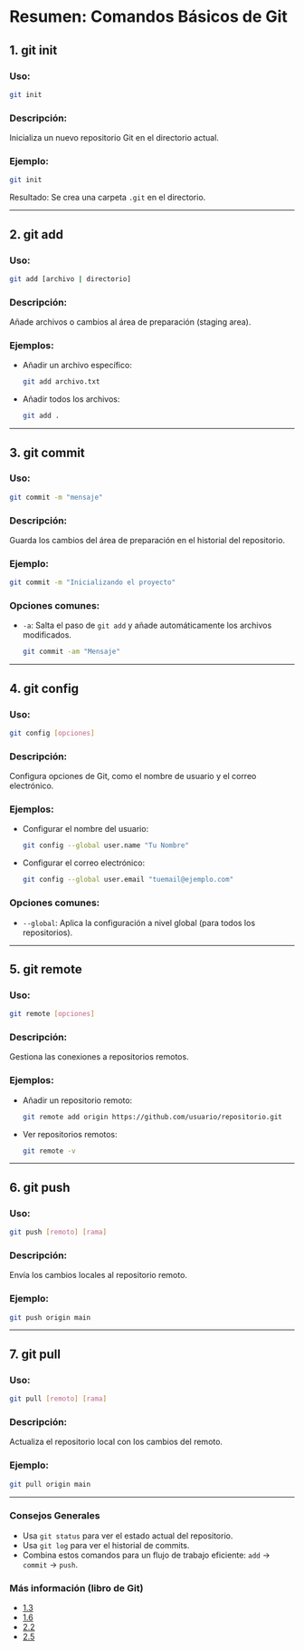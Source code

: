 # Resumen: Comandos Básicos de Git

## 1. **git init**

### Uso:
```bash
git init
```

### Descripción:
Inicializa un nuevo repositorio Git en el directorio actual.

### Ejemplo:
```bash
git init
```
Resultado: Se crea una carpeta `.git` en el directorio.

---

## 2. **git add**

### Uso:
```bash
git add [archivo | directorio]
```

### Descripción:
Añade archivos o cambios al área de preparación (staging area).

### Ejemplos:
- Añadir un archivo específico:
  ```bash
  git add archivo.txt
  ```
- Añadir todos los archivos:
  ```bash
  git add .
  ```

---

## 3. **git commit**

### Uso:
```bash
git commit -m "mensaje"
```

### Descripción:
Guarda los cambios del área de preparación en el historial del repositorio.

### Ejemplo:
```bash
git commit -m "Inicializando el proyecto"
```

### Opciones comunes:
- `-a`: Salta el paso de `git add` y añade automáticamente los archivos modificados.
  ```bash
  git commit -am "Mensaje"
  ```

---

## 4. **git config**

### Uso:
```bash
git config [opciones]
```

### Descripción:
Configura opciones de Git, como el nombre de usuario y el correo electrónico.

### Ejemplos:
- Configurar el nombre del usuario:
  ```bash
  git config --global user.name "Tu Nombre"
  ```
- Configurar el correo electrónico:
  ```bash
  git config --global user.email "tuemail@ejemplo.com"
  ```

### Opciones comunes:
- `--global`: Aplica la configuración a nivel global (para todos los repositorios).

---

## 5. **git remote**

### Uso:
```bash
git remote [opciones]
```

### Descripción:
Gestiona las conexiones a repositorios remotos.

### Ejemplos:
- Añadir un repositorio remoto:
  ```bash
  git remote add origin https://github.com/usuario/repositorio.git
  ```
- Ver repositorios remotos:
  ```bash
  git remote -v
  ```

---

## 6. **git push**

### Uso:
```bash
git push [remoto] [rama]
```

### Descripción:
Envía los cambios locales al repositorio remoto.

### Ejemplo:
```bash
git push origin main
```

---

## 7. **git pull**

### Uso:
```bash
git pull [remoto] [rama]
```

### Descripción:
Actualiza el repositorio local con los cambios del remoto.

### Ejemplo:
```bash
git pull origin main
```

---

### Consejos Generales
- Usa `git status` para ver el estado actual del repositorio.
- Usa `git log` para ver el historial de commits.
- Combina estos comandos para un flujo de trabajo eficiente: `add` → `commit` → `push`.


### Más información (libro de Git)


- [1.3](https://git-scm.com/book/es/v2/Inicio---Sobre-el-Control-de-Versiones-Fundamentos-de-Git)
- [1.6](https://git-scm.com/book/es/v2/Inicio---Sobre-el-Control-de-Versiones-Configurando-Git-por-primera-vez)
- [2.2](https://git-scm.com/book/es/v2/Fundamentos-de-Git-Guardando-cambios-en-el-Repositorio)
- [2.5](https://git-scm.com/book/es/v2/Fundamentos-de-Git-Trabajar-con-Remotos)
